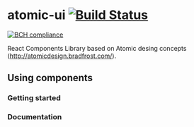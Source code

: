 # atomic-ui [![Build Status](https://travis-ci.org/react-neolitik/atomic-ui.svg?branch=master)](https://travis-ci.org/react-neolitik/atomic-ui)
[![BCH compliance](https://bettercodehub.com/edge/badge/react-neolitik/atomic-ui?branch=master)](https://bettercodehub.com/)

React Components Library based on Atomic desing concepts (http://atomicdesign.bradfrost.com/).

## Using components

### Getting started

### Documentation